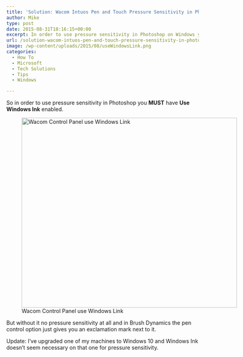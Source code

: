 ```yaml
---
title: 'Solution: Wacom Intuos Pen and Touch Pressure Sensitivity in Photoshop'
author: Mike
type: post
date: 2015-08-31T18:16:15+00:00
excerpt: In order to use pressure sensitivity in Photoshop on Windows you MUST have Use Windows Link enabled.
url: /solution-wacom-intuos-pen-and-touch-pressure-sensitivity-in-photoshop/
image: /wp-content/uploads/2015/08/useWindowsLink.png
categories:
  - How To
  - Microsoft
  - Tech Solutions
  - Tips
  - Windows

---
```

So in order to use pressure sensitivity in Photoshop you **MUST** have **Use Windows Ink** enabled.

<figure id="attachment_579" aria-describedby="caption-attachment-579" style="width: 564px" class="wp-caption aligncenter"><a href="http://mikedixson.com/2015/08/solution-wacom-intuos-pen-and-touch-pressure-sensitivity-in-photoshop/usewindowslink/" rel="attachment wp-att-579"><img loading="lazy" class="size-full wp-image-579" src="/wp-content/uploads/2015/08/useWindowsLink.png" alt="Wacom Control Panel use Windows Link" width="564" height="498" srcset="/wp-content/uploads/2015/08/useWindowsLink.png 564w, /wp-content/uploads/2015/08/useWindowsLink-300x265.png 300w" sizes="(max-width: 564px) 100vw, 564px" /></a><figcaption id="caption-attachment-579" class="wp-caption-text">Wacom Control Panel use Windows Link</figcaption></figure>

But without it no pressure sensitivity at all and in Brush Dynamics the pen control option just gives you an exclamation mark next to it.

Update: I&#8217;ve upgraded one of my machines to Windows 10 and Windows Ink doesn&#8217;t seem necessary on that one for pressure sensitivity.